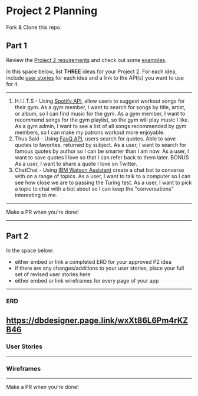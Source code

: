 # Project 2 Planning

Fork & Clone this repo.

## Part 1

Review the [Project 2 requirements](https://romebell.gitbook.io/sei-1019/projects/project-2) and check out some [examples](https://tmdarneille.gitbook.io/seirfx/11-projects/past-projects/project2).

In this space below, list **THREE** ideas for your Project 2. For each idea, include [user stories](https://revelry.co/user-stories-that-dont-suck/) for each idea and a link to the API(s) you want to use for it.

--------------------------------------------------------
1. H.I.I.T.S - Using [Spotify API](https://developer.spotify.com/documentation/web-api/reference/search/search/), allow users to suggest workout songs for their gym. 
    As a gym member, I want to search for songs by title, artist, or album, so I can find music for the gym.
    As a gym member, I want to recommend songs for the gym playlist, so the gym will play music I like.
    As a gym admin, I want to see a list of all songs recommended by gym members, so I can make my patrons workout more enjoyable. 
2. Thus Said - Using [FavQ API](https://favqs.com/api), users search for quotes. Able to save quotes to favorites, returned by subject. 
    As a user, I want to search for famous quotes by author so I can be smarter than I am now.
    As a user, I want to save quotes I love so that I can refer back to them later.
    BONUS As a user, I want to share a quote I love on Twitter. 
3. ChatChat - Using [IBM Watson Assistant](https://www.ibm.com/cloud/watson-assistant) create a chat bot to converse with on a range of topics. 
    As a user, I want to talk to a computer so I can see how close we are to passing the Turing test. 
    As a user, I want to pick a topic to chat with a bot about so I can keep the "conversations" interesting to me. 

---------------------------------------------------------

Make a PR when you're done!

---

## Part 2

In the space below:
* either embed or link a completed ERD for your approved P2 idea
* if there are any changes/additions to your user stories, place your full set of revised user stories here
* either embed or link wireframes for every page of your app

----------------------------------------------------------
### ERD
https://dbdesigner.page.link/wxXt86L6Pm4rKZB46
----------------------------------------------------------
### User Stories

----------------------------------------------------------
### Wireframes

----------------------------------------------------------

Make a PR when you're done!
